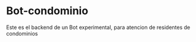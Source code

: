 # Bot-condominio
Este es el backend de un Bot experimental, para atencion de residentes de condominios 
